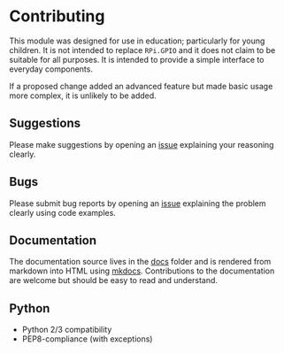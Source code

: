 # Contributing

This module was designed for use in education; particularly for young children.
It is not intended to replace `RPi.GPIO` and it does not claim to be suitable
for all purposes. It is intended to provide a simple interface to everyday
components.

If a proposed change added an advanced feature but made basic usage more
complex, it is unlikely to be added.

## Suggestions

Please make suggestions by opening an
[issue](https://github.com/RPi-Distro/python-gpiozero/issues) explaining your
reasoning clearly.

## Bugs

Please submit bug reports by opening an
[issue](https://github.com/RPi-Distro/python-gpiozero/issues) explaining the
problem clearly using code examples.

## Documentation

The documentation source lives in the
[docs](https://github.com/RPi-Distro/python-gpiozero/tree/master/docs) folder
and is rendered from markdown into HTML using [mkdocs](http://www.mkdocs.org/).
Contributions to the documentation are welcome but should be easy to read and
understand.

## Python

- Python 2/3 compatibility
- PEP8-compliance (with exceptions)

